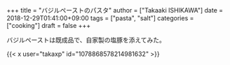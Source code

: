 +++
title = "バジルペーストのパスタ"
author = ["Takaaki ISHIKAWA"]
date = 2018-12-29T01:41:00+09:00
tags = ["pasta", "salt"]
categories = ["cooking"]
draft = false
+++

バジルペーストは既成品で、自家製の塩豚を添えてみた。  

{{< x user="takaxp" id="1078868578214981632" >}}
